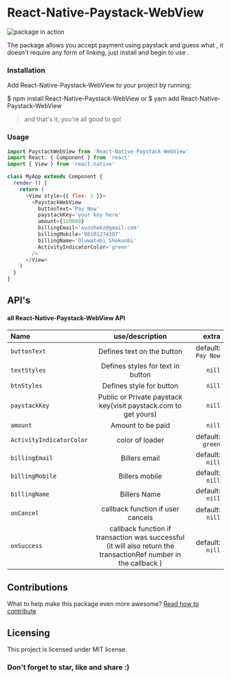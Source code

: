  # React-Native-Paystack-WebView

 ![package in action](https://picasaweb.google.com/101819388491824070414/6731100653835510225#6731100658334156434)

The package allows you accept payment using paystack and guess what , it doesn't require any form of linking, just install and begin to use .

### [](https://github.com/just1and0/React-Native-Paystack-WebView#installation)Installation

Add React-Native-Paystack-WebView to your project by running;

$  npm install React-Native-Paystack-WebView
or
$ yarn add React-Native-Paystack-WebView

> and that's it, you're all good to go!

### [](https://github.com/just1and0/React-Native-Paystack-WebView#usage)Usage

```javascript
import PaystackWebView from 'React-Native-Paystack-WebView'
import React, { Component } from 'react'
import { View } from 'react-native'

class MyApp extends Component {
  render () {
    return (
      <View style={{ flex: 1 }}>
        <PaystackWebView
          buttonText='Pay Now'
          paystackKey='your key here'
          amount={120000}
          billingEmail='ayoshokz@gmail.com'
          billingMobile='08101274387'
          billingName='Oluwatobi Shokunbi'
          ActivityIndicatorColor='green'
        />
      </View>
    )
  }
}
```

## API's

#### [](https://github.com/just1and0/object-to-array-convert#all-object-to-array-convert-props)all React-Native-Paystack-WebView API  

 
| Name | use/description | extra |
| :---         |     :---:      |          ---: |
| `buttonText`  | Defines text on the button    | default: `Pay Now`    |
 | `textStyles`  | Defines styles for text in button    | `nill`    |
 | `btnStyles`  | Defines style for button    |  `nill`    |
 | `paystackKey`  | Public or Private paystack key(visit paystack.com to get yours)   |`nill`    |
 | `amount`  | Amount to be paid    | `nill`    |
 | `ActivityIndicatorColor`  | color of loader   | default: `green`    |
 | `billingEmail`  | Billers email   | default: `nill`    |
  | `billingMobile`  | Billers mobile   | default: `nill`    |
  | `billingName`  | Billers Name   | default: `nill`    |
  | `onCancel`  | callback function if user cancels   | default: `nill`    |
  | `onSuccess`  | callback function if transaction was successful (it will also return the transactionRef number in the callback )   | default: `nill`    |
  
 

 
## [](https://github.com/just1and0/object-to-array-convert#contributions)Contributions

What to help make this package even more awesome?  [Read how to contribute](https://github.com/just1and0/React-Native-Paystack-WebView/blob/master/contribution.md)

## [](https://github.com/just1and0/React-Native-Paystack-WebView#licensing)Licensing

This project is licensed under MIT license.


### Don't forget to star, like and share :)
